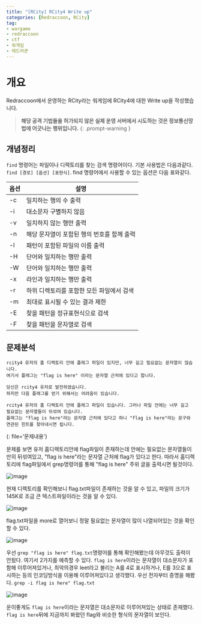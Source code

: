 ```yaml
---
title: "[RCity] RCity4 Write up"
categories: [Redraccoon, RCity]
tag:
- wargame
- redraccoon
- ctf
- 워게임
- 레드라쿤
---
```


# 개요
Redraccoon에서 운영하는 RCity라는 워게임에 RCity4에 대한 Write up을 작성했습니다.


> **해당 공격 기법들을 허가되지 않은 실제 운영 서버에서 시도하는 것은 정보통신망법에 어긋나는 행위입니다.**
{: .prompt-warning }

## 개념정리
`find` 명령어는 파일이나 디렉토리를 찾는 검색 명령어이다. 기본 사용법은 다음과같다. `find [경로] [옵션] [표현식]`. find 명령어에서 사용할 수 있는 옵션은 다음 표와같다.

|옵션|설명|
|---|----|
|-c |일치하는 행의 수 출력|
|-i |대소문자 구별하지 않음|
|-v |일치하지 않는 행만 출력|
|-n| 해당 문자열이 포함된 행의 번호를 함께 출력|
|-l| 패턴이 포함된 파일의 이름 출력|
|-H| 단어와 일치하는 행만 출력|
|-W|단어와 일치하는 행만 출력|
|-x| 라인과 일치하는 행만 출력|
|-r| 하위 디렉토리를 포함한 모든 파일에서 검색|
|-m| 최대로 표시될 수 있는 결과 제한|
|-E| 찾을 패턴을 정규표현식으로 검색|
|-F| 찾을 패턴을 문자열로 검색|

## 문제분석
```
rcity4 유저의 홈 디렉토리 안에 플래그 파일이 있지만, 너무 길고 필요없는 문자열이 많습니다.
여기서 플래그는 "flag is here" 이라는 문자열 근처에 있다고 합니다.

당신은 rcity4 유저로 발전하였습니다.
하지만 다음 플래그를 얻기 위해서는 어려움이 있습니다.

rcity4 유저의 홈 디렉토리 안에 플래그 파일이 있습니다. 그러나 파일 안에는 너무 길고 필요없는 문자열들이 뒤섞여 있습니다.
플래그는 "flag is here"라는 문자열 근처에 있다고 하니 "flag is here"라는 문구와 연관된 힌트를 찾아내시면 됩니다.
``` 
{: file='문제내용'}
 
문제를 보면 유저 홈디렉토리안에 flag파일이 존재하는데 안에는 필요없는 문자열들이 만히 뒤섞여있고, "flag is here"라는 문자열 근처에 flag가 있다고 한다. 따라서 홈디렉토리에 flag파일에서 grep명령어를 통해 "flag is here" 주위 글을 출력시면 될것이다.


![image](https://Jimin0605.github.io/assets/img/Redraccoon/RCity/12.png)

현재 디렉토리를 확인해보니 flag.txt파일이 존재하는 것을 알 수 있고, 파일의 크기가 145K로 조금 큰 텍스트파일이라는 것을 알 수 있다.


![image](https://Jimin0605.github.io/assets/img/Redraccoon/RCity/13.png)

flag.txt파일을 more로 열어보니 정말 필요없는 문자열이 많이 나열되어있는 것을 확인할 수 있다. 


![image](https://Jimin0605.github.io/assets/img/Redraccoon/RCity/14.png)


우선 `grep "flag is here" flag.txt`명령어를 통해 확인해봤는데 아무것도 출력이 안됬다. 여기서 2가지를 예측할 수 있다. `flag is here`이라는 문자열이 대소문자가 포함해 이루어져있거나, 최악의경우 leet라고 불리는 A를 4로 표시하거나, E를 3으로 표시하는 등의 인코딩방식을 이용해 이루어져있다고 생각했다. 우선 전자부터 증명을 해봤다. `grep -i flag is here" flag.txt`

![image](https://Jimin0605.github.io/assets/img/Redraccoon/RCity/16.png)

운이좋게도 `flag is here`이라는 문자열은 대소문자로 이루어져있는 상태로 존재했다. `flag is here`뒤에 지금까지 봐왔던 flag와 비슷한 형식의 문자열이 보인다.



